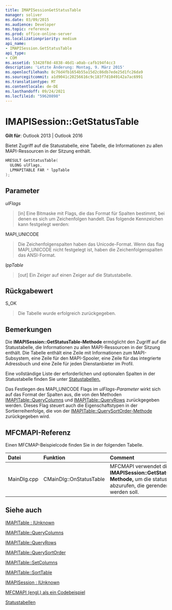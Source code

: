 ```yaml
---
title: IMAPISessionGetStatusTable
manager: soliver
ms.date: 03/09/2015
ms.audience: Developer
ms.topic: reference
ms.prod: office-online-server
ms.localizationpriority: medium
api_name:
- IMAPISession.GetStatusTable
api_type:
- COM
ms.assetid: 53428f8d-4838-46d1-a0ab-cafb194f4cc3
description: 'Letzte Änderung: Montag, 9. März 2015'
ms.openlocfilehash: 8c76d4fb1654b55a15d2c86db7ede25d1fc26da9
ms.sourcegitcommit: a1d9041c20256616c9c183f7d1049142a7ac6991
ms.translationtype: MT
ms.contentlocale: de-DE
ms.lasthandoff: 09/24/2021
ms.locfileid: "59620898"
---
```

# <a name="imapisessiongetstatustable"></a>IMAPISession::GetStatusTable

  
  
**Gilt für**: Outlook 2013 | Outlook 2016 
  
Bietet Zugriff auf die Statustabelle, eine Tabelle, die Informationen zu allen MAPI-Ressourcen in der Sitzung enthält.
  
```cpp
HRESULT GetStatusTable(
  ULONG ulFlags,
  LPMAPITABLE FAR * lppTable
);
```

## <a name="parameters"></a>Parameter

 _ulFlags_
  
> [in] Eine Bitmaske mit Flags, die das Format für Spalten bestimmt, bei denen es sich um Zeichenfolgen handelt. Das folgende Kennzeichen kann festgelegt werden:
    
MAPI_UNICODE 
  
> Die Zeichenfolgenspalten haben das Unicode-Format. Wenn das flag MAPI_UNICODE nicht festgelegt ist, haben die Zeichenfolgenspalten das ANSI-Format.
    
 _lppTable_
  
> [out] Ein Zeiger auf einen Zeiger auf die Statustabelle.
    
## <a name="return-value"></a>Rückgabewert

S_OK 
  
> Die Tabelle wurde erfolgreich zurückgegeben.
    
## <a name="remarks"></a>Bemerkungen

Die **IMAPISession::GetStatusTable-Methode** ermöglicht den Zugriff auf die Statustabelle, die Informationen zu allen MAPI-Ressourcen in der Sitzung enthält. Die Tabelle enthält eine Zeile mit Informationen zum MAPI-Subsystem, eine Zeile für den MAPI-Spooler, eine Zeile für das integrierte Adressbuch und eine Zeile für jeden Dienstanbieter im Profil. 
  
Eine vollständige Liste der erforderlichen und optionalen Spalten in der Statustabelle finden Sie unter [Statustabellen.](status-tables.md) 
  
Das Festlegen des MAPI_UNICODE Flags im  _ulFlags-Parameter_ wirkt sich auf das Format der Spalten aus, die von den Methoden [IMAPITable::QueryColumns](imapitable-querycolumns.md) und [IMAPITable::QueryRows](imapitable-queryrows.md) zurückgegeben werden. Dieses Flag steuert auch die Eigenschaftstypen in der Sortierreihenfolge, die von der [IMAPITable::QuerySortOrder-Methode](imapitable-querysortorder.md) zurückgegeben wird. 
  
## <a name="mfcmapi-reference"></a>MFCMAPI-Referenz

Einen MFCMAP-Beispielcode finden Sie in der folgenden Tabelle.
  
|**Datei**|**Funktion**|**Comment**|
|:-----|:-----|:-----|
|MainDlg.cpp  <br/> |CMainDlg::OnStatusTable  <br/> |MFCMAPI verwendet die **IMAPISession::GetStatusTable-Methode,** um die statustabelle abzurufen, die gerendert werden soll.  <br/> |
   
## <a name="see-also"></a>Siehe auch



[IMAPITable : IUnknown](imapitableiunknown.md)
  
[IMAPITable::QueryColumns](imapitable-querycolumns.md)
  
[IMAPITable::QueryRows](imapitable-queryrows.md)
  
[IMAPITable::QuerySortOrder](imapitable-querysortorder.md)
  
[IMAPITable::SetColumns](imapitable-setcolumns.md)
  
[IMAPITable::SortTable](imapitable-sorttable.md)
  
[IMAPISession : IUnknown](imapisessioniunknown.md)


[MFCMAPI (engl.) als ein Codebeispiel](mfcmapi-as-a-code-sample.md)
  
[Statustabellen](status-tables.md)

